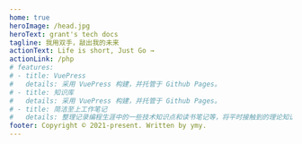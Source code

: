 ```yaml
---
home: true
heroImage: /head.jpg
heroText: grant's tech docs
tagline: 我用双手，敲出我的未来
actionText: Life is short, Just Go →
actionLink: /php
# features:
# - title: VuePress
#   details: 采用 VuePress 构建，并托管于 Github Pages。
# - title: 知识库
#   details: 采用 VuePress 构建，并托管于 Github Pages。
# - title: 简洁至上工作笔记
#   details: 整理记录编程生涯中的一些技术知识点和读书笔记等，将平时接触到的理论知识逐渐系统化，构建自己的知识库。
footer: Copyright © 2021-present. Written by ymy.
---
```

